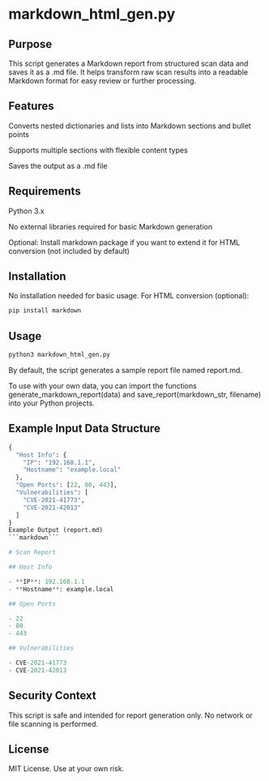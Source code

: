 # markdown_html_gen.py
## Purpose
This script generates a Markdown report from structured scan data and saves it as a .md file. It helps transform raw scan results into a readable Markdown format for easy review or further processing.

## Features
Converts nested dictionaries and lists into Markdown sections and bullet points

Supports multiple sections with flexible content types

Saves the output as a .md file

## Requirements
Python 3.x

No external libraries required for basic Markdown generation

Optional: Install markdown package if you want to extend it for HTML conversion (not included by default)

## Installation
No installation needed for basic usage. For HTML conversion (optional):
```bash
pip install markdown
```
## Usage
```bash
python3 markdown_html_gen.py
```
By default, the script generates a sample report file named report.md.

To use with your own data, you can import the functions generate_markdown_report(data) and save_report(markdown_str, filename) into your Python projects.

## Example Input Data Structure
```python
{
  "Host Info": {
    "IP": "192.168.1.1",
    "Hostname": "example.local"
  },
  "Open Ports": [22, 80, 443],
  "Vulnerabilities": [
    "CVE-2021-41773",
    "CVE-2021-42013"
  ]
}
Example Output (report.md)
```markdown```

# Scan Report

## Host Info

- **IP**: 192.168.1.1
- **Hostname**: example.local

## Open Ports

- 22
- 80
- 443

## Vulnerabilities

- CVE-2021-41773
- CVE-2021-42013
```
## Security Context
This script is safe and intended for report generation only. No network or file scanning is performed.

## License
MIT License. Use at your own risk.
